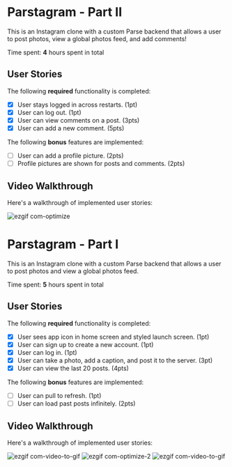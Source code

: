 # Parstagram - Part II

This is an Instagram clone with a custom Parse backend that allows a user to post photos, view a global photos feed, and add comments!

Time spent: **4** hours spent in total

## User Stories

The following **required** functionality is completed:

- [x] User stays logged in across restarts. (1pt)
- [x] User can log out. (1pt)
- [x] User can view comments on a post. (3pts)
- [x] User can add a new comment. (5pts)

The following **bonus** features are implemented:

- [ ] User can add a profile picture. (2pts)
- [ ] Profile pictures are shown for posts and comments. (2pts)

## Video Walkthrough

Here's a walkthrough of implemented user stories:

![ezgif com-optimize](https://user-images.githubusercontent.com/66151630/137647398-b2dfd326-2b79-4160-9233-c1747a72ada8.gif)


# Parstagram - Part I

This is an Instagram clone with a custom Parse backend that allows a user to post photos and view a global photos feed.

Time spent: **5** hours spent in total

## User Stories

The following **required** functionality is completed:

- [X] User sees app icon in home screen and styled launch screen. (1pt)
- [X] User can sign up to create a new account. (1pt)
- [X] User can log in. (1pt)
- [X] User can take a photo, add a caption, and post it to the server. (3pt)
- [X] User can view the last 20 posts. (4pts)

The following **bonus** features are implemented:

- [ ] User can pull to refresh. (1pt)
- [ ] User can load past posts infinitely. (2pts)

## Video Walkthrough

Here's a walkthrough of implemented user stories:

![ezgif com-video-to-gif](https://user-images.githubusercontent.com/66151630/137374537-3db79dde-3d0a-4652-8b62-63db7a1929e3.gif)
![ezgif com-optimize-2](https://user-images.githubusercontent.com/66151630/137063011-75332111-3bae-454e-aa65-33209fa566e8.gif)
![ezgif com-video-to-gif](https://user-images.githubusercontent.com/66151630/137063034-67029965-4cc9-4f2f-9239-53d5e8938453.gif)
